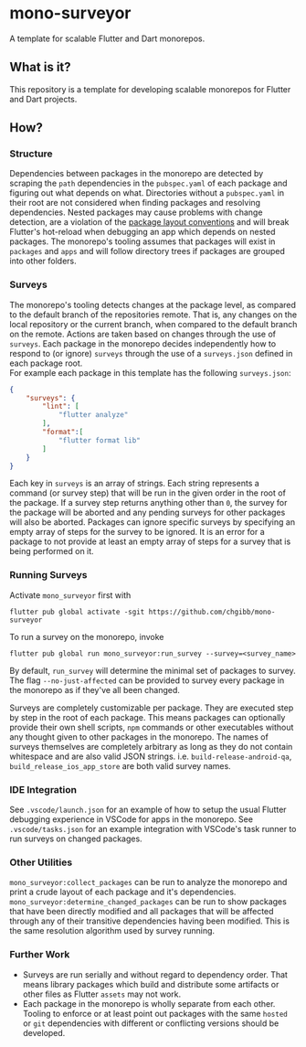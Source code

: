 # mono-surveyor
A template for scalable Flutter and Dart monorepos.

## What is it?
This repository is a template for developing scalable monorepos for Flutter and Dart projects.

## How?
### Structure
Dependencies between packages in the monorepo are detected by scraping the `path` dependencies in the `pubspec.yaml` of each package and figuring out what depends on what. Directories without a `pubspec.yaml` in their root are not considered when finding packages and resolving dependencies. Nested packages may cause problems with change detection, are a violation of the [package layout conventions](https://dart.dev/tools/pub/package-layout) and will break Flutter's hot-reload when debugging an app which depends on nested packages. The monorepo's tooling assumes that packages will exist in `packages` and `apps` and will follow directory trees if packages are grouped into other folders.

### Surveys
The monorepo's tooling detects changes at the package level, as compared to the default branch of the repositories remote. That is, any changes on the local repository or the current branch, when compared to the default branch on the remote. Actions are taken based on changes through the use of `surveys`. Each package in the monorepo decides independently how to respond to (or ignore) `surveys` through the use of a `surveys.json` defined in each package root.   
For example each package in this template has the following `surveys.json`:
```JSON
{
    "surveys": {
        "lint": [
            "flutter analyze"
        ],
        "format":[
            "flutter format lib"
        ]
    }
}
```
Each key in `surveys` is an array of strings. Each string represents a command (or survey step) that will be run in the given order in the root of the package. If a survey step returns anything other than `0`, the survey for the package will be aborted and any pending surveys for other packages will also be aborted. Packages can ignore specific surveys by specifying an empty array of steps for the survey to be ignored. It is an error for a package to not provide at least an empty array of steps for a survey that is being performed on it.

### Running Surveys
Activate `mono_surveyor` first with
```
flutter pub global activate -sgit https://github.com/chgibb/mono-surveyor
```
To run a survey on the monorepo, invoke
```
flutter pub global run mono_surveyor:run_survey --survey=<survey_name>
```
By default, `run_survey` will determine the minimal set of packages to survey. The flag `--no-just-affected` can be provided to survey every package in the monorepo as if they've all been changed.

Surveys are completely customizable per package. They are executed step by step in the root of each package. This means packages can optionally provide their own  shell scripts, `npm` commands or other executables without any thought given to other packages in the monorepo. The names of surveys themselves are completely arbitrary as long as they do not contain whitespace and are also valid JSON strings. i.e. `build-release-android-qa`, `build_release_ios_app_store` are both valid survey names.

### IDE Integration
See `.vscode/launch.json` for an example of how to setup the usual Flutter debugging experience in VSCode for apps in the monorepo.
See `.vscode/tasks.json` for an example integration with VSCode's task runner to run surveys on changed packages.

### Other Utilities
`mono_surveyor:collect_packages` can be run to analyze the monorepo and print a crude layout of each package and it's dependencies.  
`mono_surveyor:determine_changed_packages` can be run to show packages that have been directly modified and all packages that will be affected through any of their transitive dependencies having been modified. This is the same resolution algorithm used by survey running.

### Further Work
- Surveys are run serially and without regard to dependency order. That means library packages which build and distribute some artifacts or other files as Flutter `assets` 
may not work.
- Each package in the monorepo is wholly separate from each other. Tooling to enforce or at least point out packages with the same `hosted` or `git` dependencies with different or conflicting versions should be developed.
